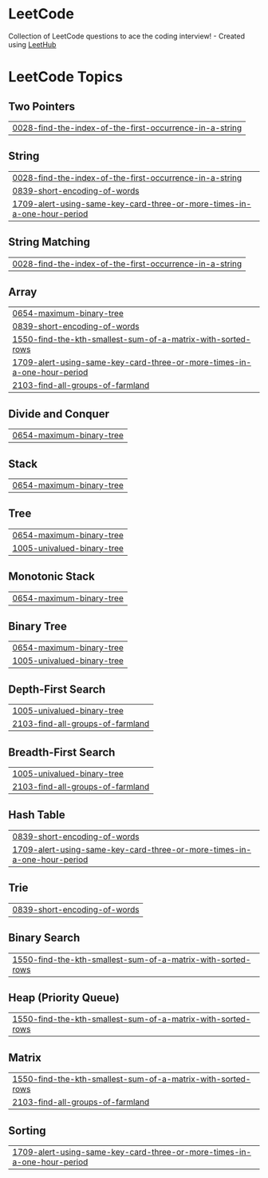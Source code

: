 # LeetCode
Collection of LeetCode questions to ace the coding interview! - Created using [LeetHub](https://github.com/QasimWani/LeetHub)

<!---LeetCode Topics Start-->
# LeetCode Topics
## Two Pointers
|  |
| ------- |
| [0028-find-the-index-of-the-first-occurrence-in-a-string](https://github.com/JohnnyNLP/LeetCode/tree/master/0028-find-the-index-of-the-first-occurrence-in-a-string) |
## String
|  |
| ------- |
| [0028-find-the-index-of-the-first-occurrence-in-a-string](https://github.com/JohnnyNLP/LeetCode/tree/master/0028-find-the-index-of-the-first-occurrence-in-a-string) |
| [0839-short-encoding-of-words](https://github.com/JohnnyNLP/LeetCode/tree/master/0839-short-encoding-of-words) |
| [1709-alert-using-same-key-card-three-or-more-times-in-a-one-hour-period](https://github.com/JohnnyNLP/LeetCode/tree/master/1709-alert-using-same-key-card-three-or-more-times-in-a-one-hour-period) |
## String Matching
|  |
| ------- |
| [0028-find-the-index-of-the-first-occurrence-in-a-string](https://github.com/JohnnyNLP/LeetCode/tree/master/0028-find-the-index-of-the-first-occurrence-in-a-string) |
## Array
|  |
| ------- |
| [0654-maximum-binary-tree](https://github.com/JohnnyNLP/LeetCode/tree/master/0654-maximum-binary-tree) |
| [0839-short-encoding-of-words](https://github.com/JohnnyNLP/LeetCode/tree/master/0839-short-encoding-of-words) |
| [1550-find-the-kth-smallest-sum-of-a-matrix-with-sorted-rows](https://github.com/JohnnyNLP/LeetCode/tree/master/1550-find-the-kth-smallest-sum-of-a-matrix-with-sorted-rows) |
| [1709-alert-using-same-key-card-three-or-more-times-in-a-one-hour-period](https://github.com/JohnnyNLP/LeetCode/tree/master/1709-alert-using-same-key-card-three-or-more-times-in-a-one-hour-period) |
| [2103-find-all-groups-of-farmland](https://github.com/JohnnyNLP/LeetCode/tree/master/2103-find-all-groups-of-farmland) |
## Divide and Conquer
|  |
| ------- |
| [0654-maximum-binary-tree](https://github.com/JohnnyNLP/LeetCode/tree/master/0654-maximum-binary-tree) |
## Stack
|  |
| ------- |
| [0654-maximum-binary-tree](https://github.com/JohnnyNLP/LeetCode/tree/master/0654-maximum-binary-tree) |
## Tree
|  |
| ------- |
| [0654-maximum-binary-tree](https://github.com/JohnnyNLP/LeetCode/tree/master/0654-maximum-binary-tree) |
| [1005-univalued-binary-tree](https://github.com/JohnnyNLP/LeetCode/tree/master/1005-univalued-binary-tree) |
## Monotonic Stack
|  |
| ------- |
| [0654-maximum-binary-tree](https://github.com/JohnnyNLP/LeetCode/tree/master/0654-maximum-binary-tree) |
## Binary Tree
|  |
| ------- |
| [0654-maximum-binary-tree](https://github.com/JohnnyNLP/LeetCode/tree/master/0654-maximum-binary-tree) |
| [1005-univalued-binary-tree](https://github.com/JohnnyNLP/LeetCode/tree/master/1005-univalued-binary-tree) |
## Depth-First Search
|  |
| ------- |
| [1005-univalued-binary-tree](https://github.com/JohnnyNLP/LeetCode/tree/master/1005-univalued-binary-tree) |
| [2103-find-all-groups-of-farmland](https://github.com/JohnnyNLP/LeetCode/tree/master/2103-find-all-groups-of-farmland) |
## Breadth-First Search
|  |
| ------- |
| [1005-univalued-binary-tree](https://github.com/JohnnyNLP/LeetCode/tree/master/1005-univalued-binary-tree) |
| [2103-find-all-groups-of-farmland](https://github.com/JohnnyNLP/LeetCode/tree/master/2103-find-all-groups-of-farmland) |
## Hash Table
|  |
| ------- |
| [0839-short-encoding-of-words](https://github.com/JohnnyNLP/LeetCode/tree/master/0839-short-encoding-of-words) |
| [1709-alert-using-same-key-card-three-or-more-times-in-a-one-hour-period](https://github.com/JohnnyNLP/LeetCode/tree/master/1709-alert-using-same-key-card-three-or-more-times-in-a-one-hour-period) |
## Trie
|  |
| ------- |
| [0839-short-encoding-of-words](https://github.com/JohnnyNLP/LeetCode/tree/master/0839-short-encoding-of-words) |
## Binary Search
|  |
| ------- |
| [1550-find-the-kth-smallest-sum-of-a-matrix-with-sorted-rows](https://github.com/JohnnyNLP/LeetCode/tree/master/1550-find-the-kth-smallest-sum-of-a-matrix-with-sorted-rows) |
## Heap (Priority Queue)
|  |
| ------- |
| [1550-find-the-kth-smallest-sum-of-a-matrix-with-sorted-rows](https://github.com/JohnnyNLP/LeetCode/tree/master/1550-find-the-kth-smallest-sum-of-a-matrix-with-sorted-rows) |
## Matrix
|  |
| ------- |
| [1550-find-the-kth-smallest-sum-of-a-matrix-with-sorted-rows](https://github.com/JohnnyNLP/LeetCode/tree/master/1550-find-the-kth-smallest-sum-of-a-matrix-with-sorted-rows) |
| [2103-find-all-groups-of-farmland](https://github.com/JohnnyNLP/LeetCode/tree/master/2103-find-all-groups-of-farmland) |
## Sorting
|  |
| ------- |
| [1709-alert-using-same-key-card-three-or-more-times-in-a-one-hour-period](https://github.com/JohnnyNLP/LeetCode/tree/master/1709-alert-using-same-key-card-three-or-more-times-in-a-one-hour-period) |
<!---LeetCode Topics End-->